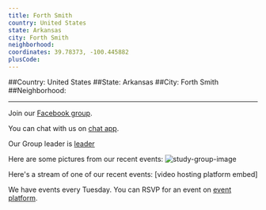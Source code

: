 ```yaml
---
title: Forth Smith
country: United States
state: Arkansas
city: Forth Smith
neighborhood: 
coordinates: 39.78373, -100.445882
plusCode:
---
```


##Country: United States
##State: Arkansas
##City: Forth Smith
##Neighborhood: 
*****
Join our [Facebook group](https://www.facebook.com/groups/free.code.camp.fort.smith).

You can chat with us on [chat app]().

Our Group leader is [leader]()

Here are some pictures from our recent events:
![study-group-image]()

Here's a stream of one of our recent events:
[video hosting platform embed]

We have events every Tuesday. You can RSVP for an event on [event platform]().
